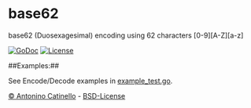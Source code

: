 base62
===

base62 (Duosexagesimal) encoding using 62 characters [0-9][A-Z][a-z]

[![GoDoc](https://godoc.org/github.com/catinello/base62?status.png)](https://godoc.org/github.com/catinello/base62) [![License](https://img.shields.io/badge/License-BSD%202--Clause-blue.svg)][BSD]

##Examples:##

See Encode/Decode examples in [example_test.go](example_test.go).

[&copy; Antonino Catinello][HOME] - [BSD-License][BSD]

[BSD]:https://github.com/catinello/base62/blob/master/LICENSE
[HOME]:http://antonino.catinello.eu
